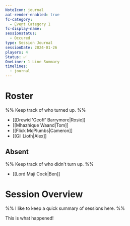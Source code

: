 ```yaml
---
NoteIcon: journal
aat-render-enabled: true
fc-category:
  - Event Category 1
fc-display-name: 
sessionstatus:
  - Occured
type: Session Journal
sessionDate: 2024-01-26
players: 4
Status: ✅
OneLiner: 1 Line Summary
timelines:
  - journal
---
```




# Roster 

%% Keep track of who turned up. %%

- [[Drewid 'Geoff' Barrymore|Rosie]]
- [[Mhazhique Waand|Tom]]
- [[Flick McPlumbs|Cameron]]
- [[Gil Lioth|Alex]]

## Absent

%% Keep track of who didn't turn up. %%

- [[Lord Maji Cock|Ben]]

# Session Overview

%% I like to keep a quick summary of sessions here. %%

This is what happened! 